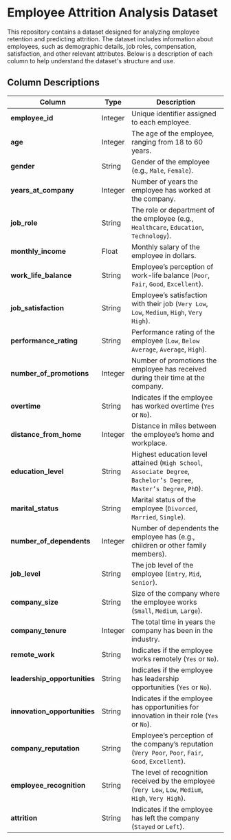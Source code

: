 # Employee Attrition Analysis Dataset

This repository contains a dataset designed for analyzing employee retention and predicting attrition. The dataset includes information about employees, such as demographic details, job roles, compensation, satisfaction, and other relevant attributes. Below is a description of each column to help understand the dataset's structure and use.

## Column Descriptions

| **Column**                   | **Type**   | **Description**                                                                                          |
|------------------------------|------------|----------------------------------------------------------------------------------------------------------|
| **employee_id**              | Integer    | Unique identifier assigned to each employee.                                                             |
| **age**                      | Integer    | The age of the employee, ranging from 18 to 60 years.                                                     |
| **gender**                   | String     | Gender of the employee (e.g., `Male`, `Female`).                                                          |
| **years_at_company**         | Integer    | Number of years the employee has worked at the company.                                                   |
| **job_role**                 | String     | The role or department of the employee (e.g., `Healthcare`, `Education`, `Technology`).                   |
| **monthly_income**           | Float      | Monthly salary of the employee in dollars.                                                               |
| **work_life_balance**        | String     | Employee’s perception of work-life balance (`Poor`, `Fair`, `Good`, `Excellent`).                         |
| **job_satisfaction**         | String     | Employee’s satisfaction with their job (`Very Low`, `Low`, `Medium`, `High`, `Very High`).                |
| **performance_rating**       | String     | Performance rating of the employee (`Low`, `Below Average`, `Average`, `High`).                           |
| **number_of_promotions**     | Integer    | Number of promotions the employee has received during their time at the company.                         |
| **overtime**                 | String     | Indicates if the employee has worked overtime (`Yes` or `No`).                                            |
| **distance_from_home**       | Integer    | Distance in miles between the employee’s home and workplace.                                              |
| **education_level**          | String     | Highest education level attained (`High School`, `Associate Degree`, `Bachelor’s Degree`, `Master’s Degree`, `PhD`). |
| **marital_status**           | String     | Marital status of the employee (`Divorced`, `Married`, `Single`).                                         |
| **number_of_dependents**     | Integer    | Number of dependents the employee has (e.g., children or other family members).                           |
| **job_level**                | String     | The job level of the employee (`Entry`, `Mid`, `Senior`).                                                 |
| **company_size**             | String     | Size of the company where the employee works (`Small`, `Medium`, `Large`).                                |
| **company_tenure**           | Integer    | The total time in years the company has been in the industry. |
| **remote_work**              | String     | Indicates if the employee works remotely (`Yes` or `No`).                                                 |
| **leadership_opportunities** | String     | Indicates if the employee has leadership opportunities (`Yes` or `No`).                                    |
| **innovation_opportunities** | String     | Indicates if the employee has opportunities for innovation in their role (`Yes` or `No`).                  |
| **company_reputation**       | String     | Employee’s perception of the company’s reputation (`Very Poor`, `Poor`, `Fair`, `Good`, `Excellent`).      |
| **employee_recognition**     | String     | The level of recognition received by the employee (`Very Low`, `Low`, `Medium`, `High`, `Very High`).      |
| **attrition**                | String     | Indicates if the employee has left the company (`Stayed` or `Left`).                                       |
